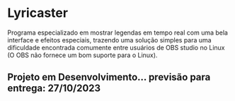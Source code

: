 # Lyricaster

Programa especializado em mostrar legendas em tempo real com uma bela interface e efeitos especiais, trazendo uma solução simples para uma dificuldade encontrada comumente entre usuários de OBS studio no Linux (O OBS não fornece um bom suporte para o Linux).

## Projeto em Desenvolvimento... previsão para entrega: 27/10/2023
